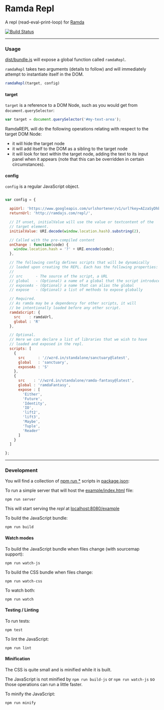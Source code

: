 Ramda Repl
==========

A repl (read-eval-print-loop) for [Ramda](http://ramdajs.com/)

[![Build Status](https://travis-ci.org/ramda/repl.svg?branch=master)](https://travis-ci.org/ramda/repl)

---

### Usage

[dist/bundle.js](dist/bundle.js) will expose a global function called `ramdaRepl`.

`ramdaRepl` takes two arguments (details to follow) and will immediately attempt to instantiate itself in the DOM.

```js
ramdaRepl(target, config)
```

#### target

`target` is a reference to a DOM Node, such as you would get from `document.querySelector`:

```js
var target = document.querySelector('#my-text-area');
```

RamdaREPL will do the following operations relating with respect to the target DOM Node:

- it will hide the target node
- it will add itself to the DOM as a sibling to the target node
- it will look for text within the target node, adding the text to its input panel when it appears (note that this can be overridden in certain circumstances).

#### config

`config` is a regular JavaScript object.

```javascript

var config = {

  apiUrl: 'https://www.googleapis.com/urlshortener/v1/url?key=AIzaSyDhbAvT5JqkxFPkoeezJp19-S_mAJudxyk',
  returnUrl: 'http://ramdajs.com/repl/',

  // If unset, initialValue will use the value or textcontent of the
  // target element.
  initialValue: URI.decode(window.location.hash).substring(2),

  // Called with the pre-compiled content
  onChange : function(code) {
    window.location.hash = '?' + URI.encode(code);
  },

  // The following config defines scripts that will be dynamically
  // loaded upon creating the REPL. Each has the following properties:
  //
  // src      - The source of the script, a URL
  // global   - (Optional) a name of a global that the script introduces
  // exposeAs - (Optional) a name that can alias the global
  // expose   - (Optional) a list of methods to expose globally

  // Required.
  // As ramda may be a dependency for other scripts, it will
  // be intentionally loaded before any other script.
  ramdaScript: {
    src    : ramdaUrl,
    global : 'R'
  },

  // Optional.
  // Here we can declare a list of libraries that we wish to have
  // loaded and exposed in the repl.
  scripts: [
    {
      src      : '//wzrd.in/standalone/sanctuary@latest',
      global   : 'sanctuary',
      exposeAs : 'S'
    },
    {
      src    : '//wzrd.in/standalone/ramda-fantasy@latest',
      global : 'ramdaFantasy',
      expose : [
        'Either',
        'Future',
        'Identity',
        'IO',
        'lift2',
        'lift3',
        'Maybe',
        'Tuple',
        'Reader'
      ]
    }
  ]

};

```


---

### Development

You will find a collection of [npm run *](https://docs.npmjs.com/cli/run-script) scripts in [package.json](package.json):

To run a simple server that will host the [example/index.html](example/index.html) file:

`npm run server`

This will start serving the _repl_ at [localhost:8080/example](http://localhost:8080/example)

To build the JavaScript bundle:

`npm run build`

#### Watch modes

To build the JavaScript bundle when files change (with sourcemap support):

`npm run watch-js`

To build the CSS bundle when files change:

`npm run watch-css`

To watch both:

`npm run watch`

#### Testing / Linting

To run tests:

`npm test`

To lint the JavaScript:

`npm run lint`

#### Minification

The CSS is quite small and is minified while it is built.

The JavaScript is not minified by `npm run build-js` or `npm run watch-js` so those operations can run a little faster.

To minify the JavaScript:

`npm run minify`
